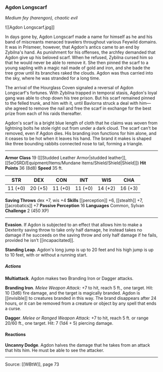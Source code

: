 ### Agdon Longscarf
_Medium fey (harengon), chaotic evil_

![[Agdon Longscarf.jpg]]

In days gone by, Agdon Longscarf made a name for himself as he and his band of miscreants menaced travelers throughout various Feywild domains. It was in Prismeer, however, that Agdon's antics came to an end by Zybilna's hand. As punishment for his offenses, the archfey demanded that Agdon give up his beloved scarf. When he refused, Zybilna cursed him so that he would never be able to remove it. She then pinned the scarf to a young sapling with a magic nail made of gold and iron, and she bade the tree grow until its branches raked the clouds. Agdon was thus carried into the sky, where he was stranded for a long time.

The arrival of the Hourglass Coven signaled a reversal of Agdon Longscarf's fortunes. With Zybilna trapped in temporal stasis, Agdon's loyal gang was able to chop down his tree prison. But his scarf remained pinned to the felled trunk, and him with it, until Bavlorna struck a deal with him—she agreed to remove the nail and free the scarf in exchange for the best prize from each of his raids thereafter.

Agdon's scarf is a bright blue length of cloth that he claims was woven from lightning bolts he stole right out from under a dark cloud. The scarf can't be removed, even if Agdon dies. His branding iron functions for him alone, and it ceases to be hot when it leaves his hand. The brand it makes is shaped like three bounding rabbits connected nose to tail, forming a triangle.




---

**Armor Class** 19 ([[Studded Leather Armor|studded leather]], [[5eOSRD/Equipment/Items/Mundane Items/Shield/Shield|Shield]])
**Hit Points** 36 (8d8)
**Speed** 35 ft.

| STR     | DEX     | CON     | INT     | WIS     | CHA     |
|---------|---------|---------|---------|---------|---------|
| 11 (+0) | 20 (+5) | 11 (+0) | 11 (+0) | 14 (+2) | 16 (+3) |

**Saving Throws** dex +7, wis +4
**Skills** [[perception]] +6, [[stealth]] +7, [[acrobatics]] +7
**Passive Perception** 16
**Languages** Common, Sylvan
**Challenge** 2 (450 XP)

---

**Evasion**. If Agdon is subjected to an effect that allows him to make a Dexterity saving throw to take only half damage, he instead takes no damage if he succeeds on the saving throw and only half damage if he fails, provided he isn't [[incapacitated]].

**Standing Leap**. Agdon's long jump is up to 20 feet and his high jump is up to 10 feet, with or without a running start.

##### Actions
**Multiattack**. Agdon makes two Branding Iron or Dagger attacks.

**Branding Iron**. _Melee Weapon Attack:_ +7 to hit, reach 5 ft., one target. Hit: 10 (3d6) fire damage, and the target is magically branded. Agdon is [[invisible]] to creatures branded in this way. The brand disappears after 24 hours, or it can be removed from a creature or object by any spell that ends a curse.

**Dagger**. _Melee or Ranged Weapon Attack:_ +7 to hit, reach 5 ft. or range 20/60 ft., one target. Hit: 7 (1d4 + 5) piercing damage.

#### Reactions
**Uncanny Dodge**. Agdon halves the damage that he takes from an attack that hits him. He must be able to see the attacker.


---

Source: [[WBtW]], page 73